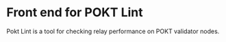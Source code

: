# Front end for POKT Lint
Pokt Lint is a tool for checking relay performance on POKT validator nodes.
